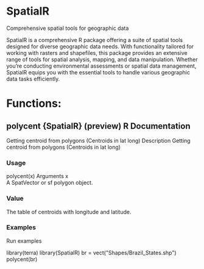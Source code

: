 # SpatialR
 Comprehensive spatial tools for geographic data

SpatialR is a comprehensive R package offering a suite of spatial tools
designed for diverse geographic data needs. With functionality tailored for
working with rasters and shapefiles, this package provides an extensive range
of tools for spatial analysis, mapping, and data manipulation. Whether you’re
conducting environmental assessments or spatial data management, SpatialR equips
you with the essential tools to handle various geographic data tasks efficiently.


# Functions:
## polycent {SpatialR}	(preview) R Documentation
Getting centroid from polygons (Centroids in lat long)
Description
Getting centroid from polygons (Centroids in lat long)

### Usage
polycent(x)
Arguments
x	
A SpatVector or sf polygon object.

### Value
The table of centroids with longitude and latitude.

### Examples
Run examples

library(terra)
library(SpatialR)
br = vect("Shapes/Brazil_States.shp")
polycent(br)
